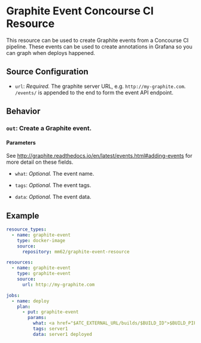 # Graphite Event Concourse CI Resource

This resource can be used to create Graphite events from a Concourse CI pipeline. These events can be used to create annotations in Grafana so you can graph when deploys happened.

## Source Configuration

* `url`: *Required.* The graphite server URL, e.g.
`http://my-graphite.com`. `/events/` is appended to the end to form the event API endpoint.

## Behavior

### `out`: Create a Graphite event.

#### Parameters

See http://graphite.readthedocs.io/en/latest/events.html#adding-events for more detail on these fields.

* `what`: *Optional.* The event name.

* `tags`: *Optional.* The event tags.

* `data`: *Optional.* The event data.

## Example

``` yaml
resource_types:
  - name: graphite-event
    type: docker-image
    source:
      repository: mm62/graphite-event-resource

resources:
  - name: graphite-event
    type: graphite-event
    source:
      url: http://my-graphite.com

jobs:
  - name: deploy
    plan:
      - put: graphite-event
        params:
          what: <a href="$ATC_EXTERNAL_URL/builds/$BUILD_ID">$BUILD_PIPELINE_NAME / $BUILD_JOB_NAME</a>
          tags: server1
          data: server1 deployed
```
